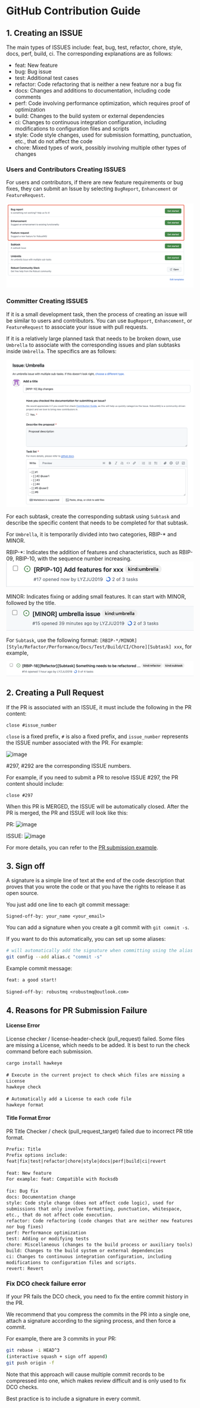 # GitHub Contribution Guide

## 1. Creating an ISSUE

The main types of ISSUES include: feat, bug, test, refactor, chore, style, docs, perf, build, ci. The corresponding explanations are as follows:
- feat: New feature
- bug: Bug issue
- test: Additional test cases
- refactor: Code refactoring that is neither a new feature nor a bug fix
- docs: Changes and additions to documentation, including code comments
- perf: Code involving performance optimization, which requires proof of optimization
- build: Changes to the build system or external dependencies
- ci: Changes to continuous integration configuration, including modifications to configuration files and scripts
- style: Code style changes, used for submission formatting, punctuation, etc., that do not affect the code
- chore: Mixed types of work, possibly involving multiple other types of changes

### Users and Contributors Creating ISSUES

For users and contributors, if there are new feature requirements or bug fixes, they can submit an Issue by selecting `BugReport`, `Enhancement` or `FeatureRequest`.

![image](../../images/GithubContributionGuide-1.png)

### Committer Creating ISSUES

If it is a small development task, then the process of creating an issue will be similar to users and contributors. You can  use `BugReport`, `Enhancement`, or `FeatureRequest` to associate your issue with pull requests.

If it is a relatively large planned task that needs to be broken down, use `Umbrella` to associate with the corresponding issues and plan subtasks inside `Umbrella`. The specifics are as follows:

![image](../../images/GithubContributionGuide-2.png)

For each subtask, create the corresponding subtask using `Subtask` and describe the specific content that needs to be completed for that subtask.

For `Umbrella`, it is temporarily divided into two categories, RBIP-* and MINOR.

RBIP-*: Indicates the addition of features and characteristics, such as RBIP-09, RBIP-10, with the sequence number increasing.
![image](../../images/GithubContributionGuide-3.png)

MINOR: Indicates fixing or adding small features. It can start with MINOR, followed by the title.
![image](../../images/GithubContributionGuide-4.png)

For `Subtask`, use the following format:
`[RBIP-*/MINOR][Style/Refactor/Performance/Docs/Test/Build/CI/Chore][Subtask] xxx`, for example,

![image](../../images/GithubContributionGuide-5.png)

## 2. Creating a Pull Request

If the PR is associated with an ISSUE, it must include the following in the PR content:

```
close #issue_number
```

`close` is a fixed prefix, `#` is also a fixed prefix, and `issue_number` represents the ISSUE number associated with the PR. For example:

![image](../../images/doc-image11.png)

#297, #292 are the corresponding ISSUE numbers.

For example, if you need to submit a PR to resolve ISSUE #297, the PR content should include:

```
close #297
```

When this PR is MERGED, the ISSUE will be automatically closed. After the PR is merged, the PR and ISSUE will look like this:

PR:
![image](../../images/doc-image12.png)

ISSUE:
![image](../../images/doc-image13.png)

For more details, you can refer to the [PR submission example](./Pull-Request-Example.md).

## 3. Sign off

A signature is a simple line of text at the end of the code description that proves that you wrote the code or that you have the rights to release it as open source.

You just add one line to each git commit message:

```text
Signed-off-by: your_name <your_email>
```

You can add a signature when you create a git commit with `git commit -s`.

If you want to do this automatically, you can set up some aliases:

```bash
# will automatically add the signature when committing using the alias
git config --add alias.c "commit -s"
```

Example commit message:

```text
feat: a good start!

Signed-off-by: robustmq <robustmq@outlook.com>
```

## 4. Reasons for PR Submission Failure

#### License Error

License checker / license-header-check (pull_request) failed. Some files are missing a License, which needs to be added. It is best to run the check command before each submission.

```
cargo install hawkeye

# Execute in the current project to check which files are missing a License
hawkeye check

# Automatically add a License to each code file
hawkeye format
```

#### Title Format Error

PR Title Checker / check (pull_request_target) failed due to incorrect PR title format.

```
Prefix: Title
Prefix options include: feat|fix|test|refactor|chore|style|docs|perf|build|ci|revert

feat: New feature
For example: feat: Compatible with Rocksdb

fix: Bug fix
docs: Documentation change
style: Code style change (does not affect code logic), used for submissions that only involve formatting, punctuation, whitespace, etc., that do not affect code execution.
refactor: Code refactoring (code changes that are neither new features nor bug fixes)
perf: Performance optimization
test: Adding or modifying tests
chore: Miscellaneous (changes to the build process or auxiliary tools)
build: Changes to the build system or external dependencies
ci: Changes to continuous integration configuration, including modifications to configuration files and scripts.
revert: Revert
```

### Fix DCO check failure error

If your PR fails the DCO check, you need to fix the entire commit history in the PR.

We recommend that you compress the commits in the PR into a single one, attach a signature according to the signing process, and then force a commit.

For example, there are 3 commits in your PR:

```bash
git rebase -i HEAD^3
(interactive squash + sign off append)
git push origin -f
```

Note that this approach will cause multiple commit records to be compressed into one, which makes review difficult and is only used to fix DCO checks.

Best practice is to include a signature in every commit.